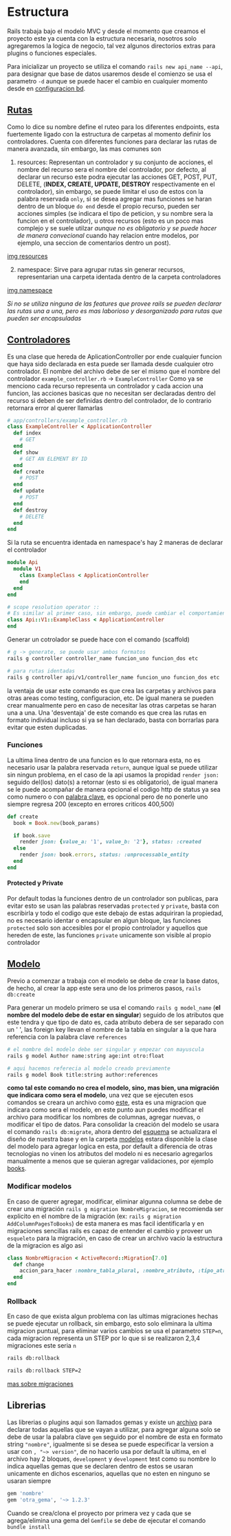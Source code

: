 # Estructura

Rails trabaja bajo el modelo MVC y desde el momento que creamos el proyecto este ya cuenta con la estructura necesaria, nosotros solo agregaremos la logica de negocio, tal vez algunos directorios extras para plugins o funciones especiales.

Para inicializar un proyecto se utiliza el comando `rails new api_name --api`, para designar que base de datos usaremos desde el comienzo se usa el parametro `-d` aunque se puede hacer el cambio en cualquier momento desde en [configuracion bd](config/database.yml).

## [Rutas](config/routes.rb)

Como lo dice su nombre define el ruteo para los diferentes endpoints, esta fuertemente ligado con la estructura de carpetas al momento definir los controladores.
Cuenta con diferentes funciones para declarar las rutas de manera avanzada, sin embargo, las mas comunes son

1. resources: Representan un controlador y su conjunto de acciones, el nombre del recurso sera el nombre del controlador, por defecto, al declarar un recurso este podra ejecutar las acciones GET, POST, PUT, DELETE, (**INDEX, CREATE, UPDATE, DESTROY** respectivamente en el controlador), sin embargo, se puede limitar el uso de estos con la palabra reservada `only`, si se desea agregar mas funciones se haran dentro de un bloque `do end` desde el propio recurso, pueden ser acciones simples (se indicara el tipo de peticion, y su nombre sera la funcion en el controlador), u otros recursos (esto es un poco mas complejo y se suele utilzar *aunque no es obligatorio y se puede hacer de manera convecional* cuando hay relacion entre modelos, por ejemplo, una seccion de comentarios dentro un post).

[img resources](https://1drv.ms/i/c/7460f33893855caf/EQP3oJiAjgtKjrsJxAUxEHoBX6GMbvlvYXVmhQ0V9Lz_vQ?e=hdmJ9b)

2. namespace: Sirve para agrupar rutas sin generar recursos, representarian una carpeta identada dentro de la carpeta controladores

[img namespace](https://1drv.ms/i/c/7460f33893855caf/EWo56fkDwl1Grnb2Jh57qfoBcnfIIcJ_jwOPn2XCxAMRvQ?e=MokNU7)

*Si no se utiliza ninguna de las features que provee rails se pueden declarar las rutas una a una, pero es mas laborioso y desorganizado para rutas que pueden ser encapsuladas*

## [Controladores](app/controllers/)

Es una clase que hereda de AplicationController por ende cualquier funcion que haya sido declarada en esta puede ser llamada desde cualquier otro controlador.
El nombre del archivo debe de ser el mismo que el nombre del controlador `example_controller.rb` -> `ExampleController`
Como ya se menciono cada recurso representa un controlador y cada accion una funcion, las acciones basicas que no necesitan ser declaradas dentro del recurso si deben de ser definidas dentro del controlador, de lo contrario retornara error al querer llamarlas

```rb
# app/controllers/example_controller.rb
class ExampleController < ApplicationController
  def index
    # GET
  end
  def show
    # GET AN ELEMENT BY ID
  end
  def create
    # POST
  end
  def update
    # POST
  end
  def destroy
    # DELETE
  end
end
```

Si la ruta se encuentra identada en namespace's hay 2 maneras de declarar el controlador

```rb
module Api
  module V1
    class ExampleClass < ApplicationController
    end
  end
end

# scope resolution operator ::
# Es similar al primer caso, sin embargo, puede cambiar el comportamiento de algunas acciones avanzadas, como controladores para mostrar datos en la vistas o apis no he presentado problemas
class Api::V1::ExampleClass < ApplicationController
end
```

Generar un cotrolador se puede hace con el comando (scaffold) 

```sh
# g -> generate, se puede usar ambos formatos
rails g controller controller_name funcion_uno funcion_dos etc

# para rutas identadas
rails g controller api/v1/controller_name funcion_uno funcion_dos etc
```
la ventaja de usar este comando es que crea las carpetas y archivos para otras areas como testing, configuracion, etc. De igual manera se pueden crear manualmente pero en caso de necesitar las otras carpetas se haran una a una.
Una 'desventaja' de este comando es que crea las rutas en formato individual incluso si ya se han declarado, basta con borrarlas para evitar que esten duplicadas.

### Funciones

La ultima linea dentro de una funcion es lo que retornara esta, no es necesario usar la palabra reservada `return`, aunque igual se puede utilizar sin ningun problema, en el caso de la api usamos la propidad `render json: ` seguido del(los) dato(s) a retornar (esto si es obligatorio), de igual manera se le puede acompañar de manera opcional el codigo http de status ya sea como numero o con [palabra clave](http://www.railsstatuscodes.com/), es opcional pero de no ponerle uno siempre regresa 200 (excepto en errores criticos 400,500)

```rb
def create
  book = Book.new(book_params)

  if book.save
    render json: {value_a: '1', value_b: '2'}, status: :created
  else
    render json: book.errors, status: :unprocessable_entity
  end
end
```

#### Protected y Private

Por default todas la funciones dentro de un controlador son publicas, para evitar esto se usan las palabras reservadas `protected` y `private`, basta con escribirla y todo el codigo que este debajo de estas adquiriran la propiedad, no es necesario identar o encapsular en algun bloque, las funciones `protected` solo son accesibles por el propio controlador y aquellos que hereden de este, las funciones `private` unicamente son visible al propio controlador

## [Modelo](app/models/)

Previo a comenzar a trabaja con el modelo se debe de crear la base datos, de hecho, al crear la app este sera uno de los primeros pasos, `rails db:create`

Para generar un modelo primero se usa el comando `rails g model_name` (**el nombre del modelo debe de estar en singular**) seguido de los atributos que este tendra y que tipo de dato es, cada atributo debera de ser separado con un ' ', las foreign key llevan el nombre de la tabla en singular a la que hara referencia con la palabra clave `references`

```sh
# el nombre del modelo debe ser singular y empezar con mayuscula
rails g model Author name:string age:int otro:float

# aqui hacemos referecia al modelo creado previamente
rails g model Book title:string author:references
```

**como tal este comando no crea el modelo, sino, mas bien, una migración que indicara como sera el modelo**, una vez que se ejecuten esos comandos se creara un archivo como [este](db/migrate/20240717213113_create_books.rb), esta es una migracion que indicara como sera el modelo, en este punto aun puedes modificar el archivo para modificar los nombres de columnas, agregar nuevas, o modificar el tipo de datos.
Para consolidar la creación del modelo se usara el comando `rails db:migrate`, ahora dentro del [esquema](db/schema.rb) se actualizara el diseño de nuestra base y en la carpeta [modelos](app/models/) estara disponible la clase del modelo para agregar logica en esta, por default a diferencia de otras tecnologias no vinen los atributos del modelo ni es necesario agregarlos manualmente a menos que se quieran agregar validaciones, por ejemplo [books](app/models/book.rb).

### Modificar modelos
En caso de querer agregar, modificar, eliminar algunna columna se debe de crear una migración `rails g migration NombreMigracion`, se recomienda ser explicito en el nombre de la migración (ex: `rails g migration AddColumnPagesToBooks`) de esta manera es mas facil identificarla y en migraciones sencillas rails es capaz de entender el cambio y proveer un `esqueleto` para la migración, en caso de crear un archivo vacio la estructura de la migracion es algo asi

```rb
class NombreMigracion < ActiveRecord::Migration[7.0]
  def change
    accion_para_hacer :nombre_tabla_plural, :nombre_atributo, :tipo_atributo
  end
end
```

### Rollback
En caso de que exista algun problema con las ultimas migraciones hechas se puede ejecutar un rollback, sin embargo, esto solo eliminara la ultima migracion puntual, para eliminar varios cambios se usa el parametro `STEP=n`, cada migracion representa un STEP por lo que si se realizaron 2,3,4 migraciones este seria `n`

```sh
rails db:rollback

rails db:rollback STEP=2
```

[mas sobre migraciones](https://railsguides.es/active_record_migrations.html#generaci%C3%B3n-de-archivos-de-migraci%C3%B3n)

## Librerias

Las librerias o plugins aqui son llamados gemas y existe un [archivo](Gemfile) para declarar todas aquellas que se vayan a utilizar, para agregar alguna solo se debe de usar la palabra clave `gem` seguido por el nombre de esta en formato string `"nombre"`, igualmente si se desea se puede especificar la version a usar con `, "~> version"`, de no hacerlo usa por default la ultima, en el archivo hay 2 bloques, `development` y `development` test como su nombre lo indica aquellas gemas que se declaren dentro de estos se usaran unicamente en dichos escenarios, aquellas que no esten en ninguno se usaran siempre

```rb
gem 'nombre'
gem 'otra_gema', '~> 1.2.3'
```

Cuando se crea/clona el proyecto por primera vez y cada que se agrega/elimina una gema del `Gemfile` se debe de ejecutar el comando `bundle install`